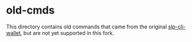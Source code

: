 # old-cmds

This directory contains old commands that came from the original [slp-cli-wallet](https://github.com/christroutner/slp-cli-wallet), but are not yet supported in this fork.
